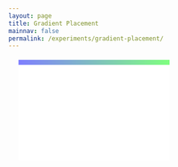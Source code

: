 ```yaml
---
layout: page
title: Gradient Placement
mainnav: false
permalink: /experiments/gradient-placement/
---
```

<style>
    .gradient-shadow {
        width: 300px;
        height: 200px;
        background-color: white;
        position: relative;
        overflow: hidden;
        margin: 20px;
    }

    .gradient-shadow::before {
        content: '';
        position: absolute;
        top: 0;
        left: 0;
        right: 0;
        height: 10px;
        background: linear-gradient(to right, rgba(0, 0, 255, 0.5), rgba(0, 255, 0, 0.5));
        pointer-events: none;
        z-index: 1;
    }

    /* .gradient-shadow::after {
        content: '';
        position: absolute;
        top: 10px;
        left: 0;
        right: 0;
        height: 10px;
        background: linear-gradient(to right, rgba(0, 0, 255, 0.3), rgba(0, 255, 0, 0.3));
        pointer-events: none;
        z-index: 1;
    } */
</style>
<body>
    <div class="gradient-shadow"></div>
</body>